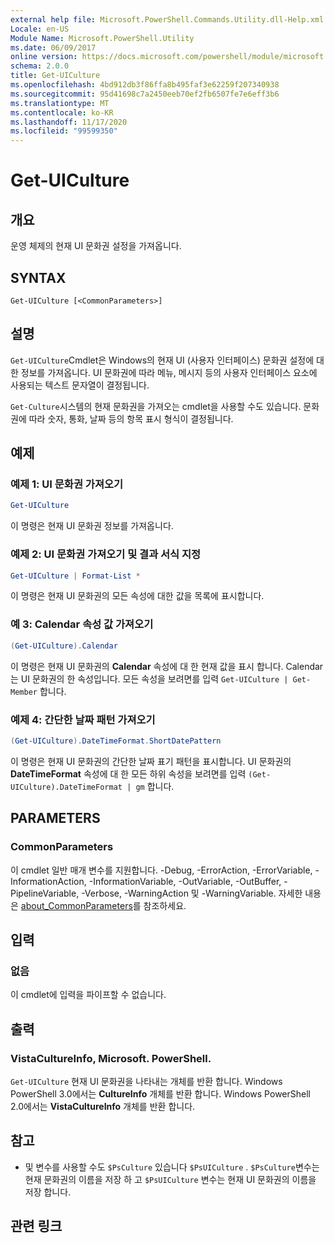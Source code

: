 ```yaml
---
external help file: Microsoft.PowerShell.Commands.Utility.dll-Help.xml
Locale: en-US
Module Name: Microsoft.PowerShell.Utility
ms.date: 06/09/2017
online version: https://docs.microsoft.com/powershell/module/microsoft.powershell.utility/get-uiculture?view=powershell-7.2&WT.mc_id=ps-gethelp
schema: 2.0.0
title: Get-UICulture
ms.openlocfilehash: 4bd912db3f86ffa8b495faf3e62259f207340938
ms.sourcegitcommit: 95d41698c7a2450eeb70ef2fb6507fe7e6eff3b6
ms.translationtype: MT
ms.contentlocale: ko-KR
ms.lasthandoff: 11/17/2020
ms.locfileid: "99599350"
---
```

# Get-UICulture

## 개요
운영 체제의 현재 UI 문화권 설정을 가져옵니다.

## SYNTAX

```
Get-UICulture [<CommonParameters>]
```

## 설명

`Get-UICulture`Cmdlet은 Windows의 현재 UI (사용자 인터페이스) 문화권 설정에 대 한 정보를 가져옵니다.
UI 문화권에 따라 메뉴, 메시지 등의 사용자 인터페이스 요소에 사용되는 텍스트 문자열이 결정됩니다.

`Get-Culture`시스템의 현재 문화권을 가져오는 cmdlet을 사용할 수도 있습니다.
문화권에 따라 숫자, 통화, 날짜 등의 항목 표시 형식이 결정됩니다.

## 예제

### 예제 1: UI 문화권 가져오기

```powershell
Get-UICulture
```

이 명령은 현재 UI 문화권 정보를 가져옵니다.

### 예제 2: UI 문화권 가져오기 및 결과 서식 지정

```powershell
Get-UICulture | Format-List *
```

이 명령은 현재 UI 문화권의 모든 속성에 대한 값을 목록에 표시합니다.

### 예 3: Calendar 속성 값 가져오기

```powershell
(Get-UICulture).Calendar
```

이 명령은 현재 UI 문화권의 **Calendar** 속성에 대 한 현재 값을 표시 합니다.
Calendar는 UI 문화권의 한 속성입니다.
모든 속성을 보려면를 입력 `Get-UICulture | Get-Member` 합니다.

### 예제 4: 간단한 날짜 패턴 가져오기

```powershell
(Get-UICulture).DateTimeFormat.ShortDatePattern
```

이 명령은 현재 UI 문화권의 간단한 날짜 표기 패턴을 표시합니다.
UI 문화권의 **DateTimeFormat** 속성에 대 한 모든 하위 속성을 보려면를 입력 `(Get-UICulture).DateTimeFormat | gm` 합니다.

## PARAMETERS

### CommonParameters

이 cmdlet 일반 매개 변수를 지원합니다. -Debug, -ErrorAction, -ErrorVariable, -InformationAction, -InformationVariable, -OutVariable, -OutBuffer, -PipelineVariable, -Verbose, -WarningAction 및 -WarningVariable. 자세한 내용은 [about_CommonParameters](../Microsoft.PowerShell.Core/About/about_CommonParameters.md)를 참조하세요.

## 입력

### 없음

이 cmdlet에 입력을 파이프할 수 없습니다.

## 출력

### VistaCultureInfo, Microsoft. PowerShell.

`Get-UICulture` 현재 UI 문화권을 나타내는 개체를 반환 합니다.
Windows PowerShell 3.0에서는 **CultureInfo** 개체를 반환 합니다.
Windows PowerShell 2.0에서는 **VistaCultureInfo** 개체를 반환 합니다.

## 참고

- 및 변수를 사용할 수도 `$PsCulture` 있습니다 `$PsUICulture` . `$PsCulture`변수는 현재 문화권의 이름을 저장 하 고 `$PsUICulture` 변수는 현재 UI 문화권의 이름을 저장 합니다.

## 관련 링크

